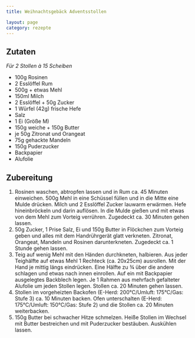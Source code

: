 ```yaml
---
title: Weihnachtsgebäck Adventsstollen

layout: page
category: rezepte
---
```


Zutaten
-------
*Für 2 Stollen à 15 Scheiben*

- 100g Rosinen
- 2 Esslöffel Rum
- 500g + etwas Mehl
- 150ml Milch
- 2 Esslöffel + 50g Zucker
- 1 Würfel (42g) frische Hefe
- Salz
- 1 Ei (Größe M)
- 150g weiche + 150g Butter
- je 50g Zitronat und Orangeat
- 75g gehackte Mandeln
- 150g Puderzucker
- Backpapier
- Alufolie

Zubereitung
-----------
1. Rosinen waschen, abtropfen lassen und in Rum ca. 45 Minuten einweichen. 500g Mehl in eine Schüssel füllen und in die Mitte eine Mulde drücken. Milch und 2 Esslöffel Zucker lauwarm erwärmen. Hefe hineinbröckeln und darin auflösen. In die Mulde gießen und mit etwas von dem Mehl zum Vorteig verrühren. Zugedeckt ca. 30 Minuten gehen lassen.
2. 50g Zucker, 1 Prise Salz, Ei und 150g Butter in Flöckchen zum Vorteig geben und alles mit dem Handrührgerät glatt verkneten. Zitronat, Orangeat, Mandeln und Rosinen darunterkneten. Zugedeckt ca. 1 Stunde gehen lassen.
3. Teig auf wenig Mehl mit den Händen durchkneten, halbieren. Aus jeder Teighälfte auf etwas Mehl 1 Rechteck (ca. 20x25cm) ausrollen. Mit der Hand je mittig längs eindrücken. Eine Hälfte zu ¾ über die andere schlagen und etwas nach innen einrollen. Auf ein mit Backpapier ausgelegtes Backblech legen. Je 1 Rahmen aus mehrfach gefalteter Alufolie um jeden Stollen legen. Stollen ca. 20 Minuten gehen lassen.
4. Stollen im vorgeheizten Backofen (E-Herd: 200°C/Umluft: 175°C/Gas: Stufe 3) ca. 10 Minuten backen. Ofen unterschalten (E-Herd: 175°C/Umluft: 150°C/Gas: Stufe 2) und die Stollen ca. 20 Minuten weiterbacken.
5. 150g Butter bei schwacher Hitze schmelzen. Heiße Stollen im Wechsel mit Butter bestreichen und mit Puderzucker bestäuben. Auskühlen lassen.
